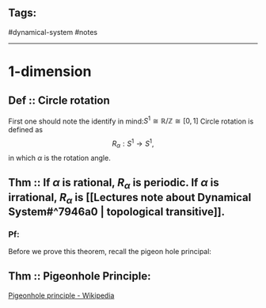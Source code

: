 ## Tags:

#dynamical-system #notes 

---
# 1-dimension
## Def :: Circle rotation
First one should note the identify in mind:$S^{1}\cong \mathbb{R}/\mathbb{Z}\cong [0,1]$
Circle rotation is defined as $$R_{\alpha}: S^{1}\rightarrow S^{1},$$
in which $\alpha$ is the rotation angle.
## Thm :: If $\alpha$ is rational, $R_{\alpha}$ is periodic. If $\alpha$ is irrational, $R_{\alpha}$ is [[Lectures note about Dynamical System#^7946a0 | topological transitive]].

### Pf:


Before we prove this theorem, recall the pigeon hole principal:
## Thm :: Pigeonhole Principle:
[Pigeonhole principle - Wikipedia](https://en.wikipedia.org/wiki/Pigeonhole_principle)

